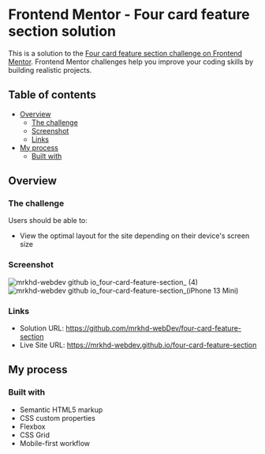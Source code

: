 # Frontend Mentor - Four card feature section solution

This is a solution to the [Four card feature section challenge on Frontend Mentor](https://www.frontendmentor.io/challenges/four-card-feature-section-weK1eFYK). Frontend Mentor challenges help you improve your coding skills by building realistic projects.

## Table of contents

- [Overview](#overview)
  - [The challenge](#the-challenge)
  - [Screenshot](#screenshot)
  - [Links](#links)
- [My process](#my-process)
  - [Built with](#built-with)

## Overview

### The challenge

Users should be able to:

- View the optimal layout for the site depending on their device's screen size

### Screenshot
![mrkhd-webdev github io_four-card-feature-section_ (4)](https://user-images.githubusercontent.com/85605446/205439246-a721d6bb-784c-4168-a728-5a2d7a8706eb.png)
![mrkhd-webdev github io_four-card-feature-section_(iPhone 13 Mini)](https://user-images.githubusercontent.com/85605446/205439250-fc67bcd3-1ac4-4dda-a01d-10d0e2f8bd71.png)



### Links

- Solution URL: https://github.com/mrkhd-webDev/four-card-feature-section
- Live Site URL: https://mrkhd-webdev.github.io/four-card-feature-section

## My process

### Built with

- Semantic HTML5 markup
- CSS custom properties
- Flexbox
- CSS Grid
- Mobile-first workflow
